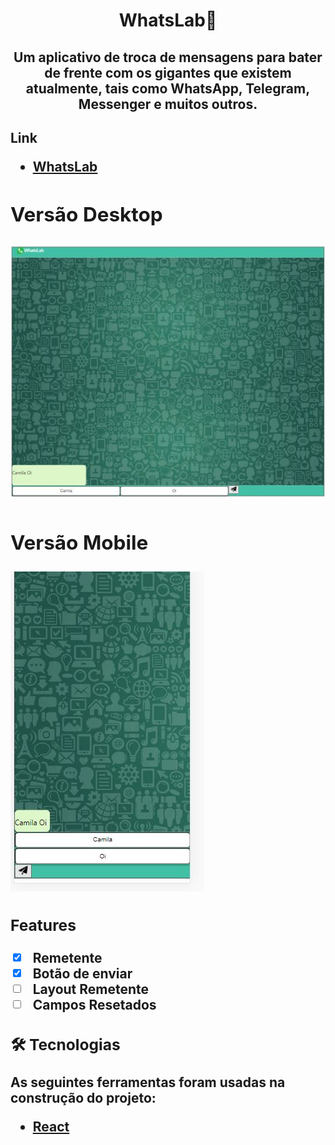 <h1 align="center">WhatsLab💬</h1> 

<h2 align="center">Um aplicativo de troca de mensagens para bater de frente com os gigantes que existem atualmente, tais como WhatsApp, Telegram, Messenger e muitos outros.</h2> 


<h2>Link<h/2>

- [WhatsLab](https://far-governor.surge.sh/)

<h2>Versão Desktop</h2>
<img src="./images/WhatsLab Desktop.JPG"/>

<h2>Versão Mobile</h2>
<img src="./images/WhatsLab Mobile.JPG"/>

### Features

- [x] Remetente 
- [x] Botão de enviar
- [ ] Layout Remetente
- [ ] Campos Resetados

### 🛠 Tecnologias

As seguintes ferramentas foram usadas na construção do projeto:

- [React](https://pt-br.reactjs.org/)